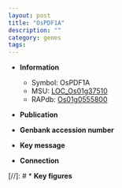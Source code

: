 ```yaml
---
layout: post
title: "OsPDF1A"
description: ""
category: genes
tags: 
---
```


* **Information**  
    + Symbol: OsPDF1A  
    + MSU: [LOC_Os01g37510](http://rice.uga.edu/cgi-bin/ORF_infopage.cgi?orf=LOC_Os01g37510)  
    + RAPdb: [Os01g0555800](http://rapdb.dna.affrc.go.jp/viewer/gbrowse_details/irgsp1?name=Os01g0555800)  

* **Publication**  

* **Genbank accession number**  

* **Key message**  

* **Connection**  

[//]: # * **Key figures**  


